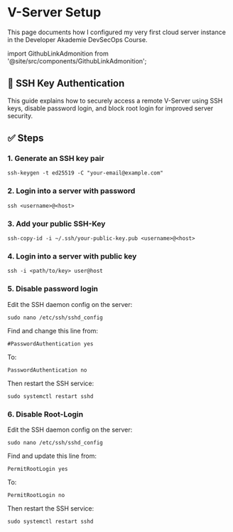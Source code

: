 # V-Server Setup

<!--INSERT YOUR BRIEF DESCRIPTION HERE -->
This page documents how I configured my very first cloud server instance in the Developer Akademie DevSecOps Course.



import GithubLinkAdmonition from '@site/src/components/GithubLinkAdmonition';

<GithubLinkAdmonition 
    link="https://github.com/MarcoLenschau/V-Server-Setup"
    title="Github" 
    type="tip"
/>

## 🔐 SSH Key Authentication
This guide explains how to securely access a remote V-Server using SSH keys, disable password login, and block root login for improved server security.

## ✅ Steps

### 1. Generate an SSH key pair

```
ssh-keygen -t ed25519 -C "your-email@example.com"
```

### 2. Login into a server with password

```
ssh <username>@<host>
```

### 3. Add your public SSH-Key

``` 
ssh-copy-id -i ~/.ssh/your-public-key.pub <username>@<host>
```

### 4. Login into a server with public key

``` 
ssh -i <path/to/key> user@host
```

### 5. Disable password login

Edit the SSH daemon config on the server:

``` 
sudo nano /etc/ssh/sshd_config
```

Find and change this line from:

``` 
#PasswordAuthentication yes
```

To:

```
PasswordAuthentication no
```

Then restart the SSH service:

``` 
sudo systemctl restart sshd
``` 

### 6. Disable Root-Login

Edit the SSH daemon config on the server:
``` 
sudo nano /etc/ssh/sshd_config
```

Find and update this line from:

``` 
PermitRootLogin yes
```

To:

``` 
PermitRootLogin no
```

Then restart the SSH service:

``` 
sudo systemctl restart sshd
``` 
